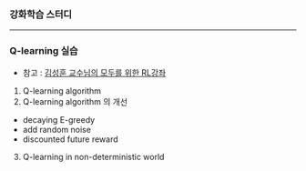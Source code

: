 ### 강화학습 스터디
---

### Q-learning 실습
- 참고 : [김성훈 교수님의 모두를 위한 RL강좌](https://www.youtube.com/playlist?list=PLlMkM4tgfjnKsCWav-Z2F-MMFRx-2gMGG)
1. Q-learning algorithm
2. Q-learning algorithm 의 개선 
  - decaying E-greedy
  - add random noise
  - discounted future reward
3. Q-learning in non-deterministic world



